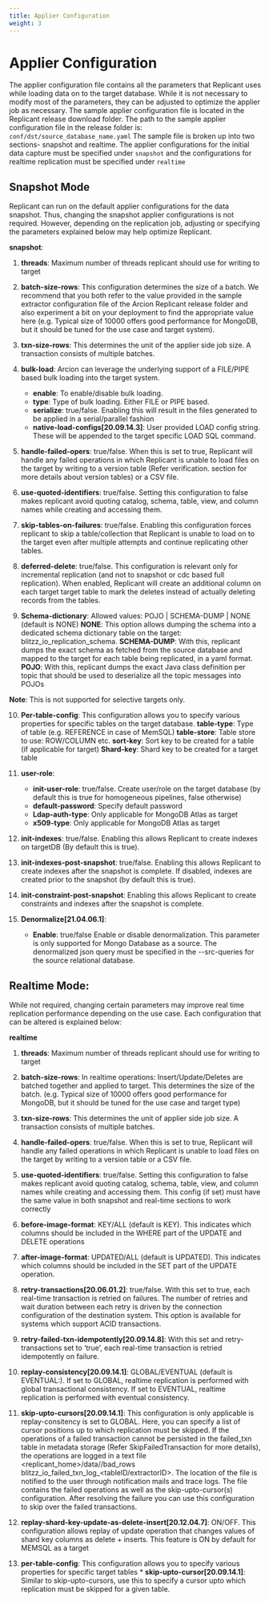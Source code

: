 ```yaml
---
title: Applier Configuration
weight: 3
---
```

# Applier Configuration

The applier configuration file contains all the parameters that Replicant uses while loading data on to the target database. While it is not necessary to modify most of the  parameters, they can be adjusted to optimize the applier job as necessary. The sample applier configuration file is located in the Replicant release download folder. The path to the sample applier configuration file in the release folder is: `conf/dst/source_database_name.yaml` The sample file is broken up into two sections- snapshot and realtime. The applier configurations for the initial data capture must be specified under `snapshot` and the configurations for realtime replication must be specified under `realtime`

## Snapshot Mode

Replicant can run on the default applier configurations for the data snapshot. Thus, changing the snapshot applier configurations is not required. However, depending on the replication job, adjusting or specifying the parameters explained below may help optimize Replicant.

**snapshot**:
  1. **threads**: Maximum number of threads replicant should use for writing to target

  2. **batch-size-rows**: This configuration determines the size of a batch. We recommend that you both refer to the value provided in the sample extractor configuration file of the Arcion Replicant release folder and also experiment a bit on your deployment to find the appropriate value here (e.g. Typical size of 10000 offers good performance for MongoDB, but it should be tuned for the use case and target system).

  3. **txn-size-rows**: This determines the unit of the applier side job size. A transaction consists of multiple batches.

  4. **bulk-load**: Arcion can leverage the underlying support of a FILE/PIPE based bulk loading into the target system.
      * **enable**: To enable/disable bulk loading.
      * **type**: Type of bulk loading. Either FILE or PIPE based.
      * **serialize**: true/false. Enabling this will result in the files generated to be applied in a serial/parallel fashion
      * **native-load-configs[20.09.14.3]**: User provided LOAD config string. These will be appended to the target specific LOAD SQL command.

  5. **handle-failed-opers**: true/false. When this is set to true, Replicant will handle any failed operations in which Replicant is unable to load files on the target by writing to a version table (Refer verification. section for more details about version tables) or a CSV file.

  6. **use-quoted-identifiers**: true/false. Setting this configuration to false makes replicant avoid quoting catalog, schema, table, view, and column names while creating and accessing them.

  7. **skip-tables-on-failures**: true/false. Enabling this configuration forces replicant to skip a table/collection that Replicant is unable to load on to the target even after multiple attempts and continue replicating other tables.

  8. **deferred-delete**: true/false. This configuration is relevant only for incremental replication (and not to snapshot or cdc based full replication). When enabled, Replicant will create an additional column on each target target table to mark the deletes instead of actually deleting records from the tables.

  9. **Schema-dictionary**: Allowed values: POJO | SCHEMA-DUMP | NONE (default is NONE)
    **NONE**: This option allows dumping the schema into a dedicated schema dictionary table on the target: blitzz_io_replication_schema.
    **SCHEMA-DUMP**: With this, replicant dumps the exact schema as fetched from the source database and mapped to the target for each table being replicated, in a yaml format.
    **POJO**: With this, replicant dumps the exact Java class definition per topic that should be used to deserialize all the topic messages into POJOs

   **Note**: This is not supported for selective targets only.

  10. **Per-table-config**: This configuration allows you to specify various properties for specific tables on the target database.
      **table-type**: Type of table (e.g. REFERENCE in case of MemSQL)
      **table-store**: Table store to use: ROW/COLUMN etc.
      **sort-key**: Sort key to be created for a table (if applicable for target)
      **Shard-key**: Shard key to be created for a target table

  11. **user-role**:
      * **init-user-role**: true/false. Create user/role on the target database (by default this is true for homogeneous pipelines, false otherwise)
      * **default-password**: Specify default password
      * **Ldap-auth-type**: Only applicable for MongoDB Atlas as target
      * **x509-type**: Only applicable for MongoDB Atlas as target

  12. **init-indexes**: true/false. Enabling this allows Replicant to create indexes on targetDB (By default this is true).

  13. **init-indexes-post-snapshot**: true/false. Enabling this allows Replicant to create indexes after the snapshot is complete. If disabled, indexes are created prior to the snapshot (by default this is true).

  14. **init-constraint-post-snapshot**: Enabling this allows Replicant to  create constraints and indexes after the snapshot is complete.

  1. **Denormalize[21.04.06.1]**:
      * **Enable**: true/false Enable or disable denormalization. This parameter is only supported for Mongo Database as a source. The denormalized json query must be specified in the --src-queries for the source relational database.




## Realtime Mode:

While not required, changing certain parameters may improve real time replication performance depending on the use case. Each configuration that can be altered is explained below:

**realtime**
  1. **threads**: Maximum number of threads replicant should use for writing to target

  2. **batch-size-rows**: In realtime operations: Insert/Update/Deletes are batched
  together and applied to target. This determines the size of the batch. (e.g. Typical size of 10000 offers good performance for MongoDB, but it should be tuned for the use case and target type)

  3. **txn-size-rows**: This determines the unit of applier side job size. A transaction consists of multiple batches.

  4. **handle-failed-opers**: true/false. When this is set to true, Replicant will handle any failed operations in which Replicant is unable to load files on the target by writing to a version table or a CSV file.

  5. **use-quoted-identifiers**: true/false. Setting this configuration to false makes replicant avoid quoting catalog, schema, table, view, and column names while creating and accessing them. This config (if set) must have the same value in both snapshot and real-time sections to work correctly

  6. **before-image-format**: KEY/ALL (default is KEY). This indicates which columns should be included in the WHERE part of the UPDATE and DELETE operations

  7. **after-image-format**: UPDATED/ALL (default is UPDATED). This indicates which columns should be included in the SET part of the UPDATE operation.

  8. **retry-transactions[20.06.01.2]**: true/false. With this set to true, each real-time transaction is retried on failures. The number of retries and wait duration between each retry is driven by the connection configuration of the destination system. This option is available for systems which support ACID transactions.

  9. **retry-failed-txn-idempotently[20.09.14.8]**: With this set and retry-transactions set to ‘true’, each real-time transaction is retried idempotently on failure.

  10. **replay-consistency[20.09.14.1]**: GLOBAL/EVENTUAL (default is EVENTUAL:). If set to GLOBAL, realtime replication is performed with global transactional consistency. If set to EVENTUAL, realtime replication is performed with eventual consistency.

  11. **skip-upto-cursors[20.09.14.1]**: This configuration is only applicable is replay-consitency is set to GLOBAL. Here, you can specify a list of cursor positions up to which replication must be skipped. If the operations of a failed transaction cannot be persisted in the failed_txn table in metadata storage (Refer SkipFailedTransaction for more details), the operations are logged in a text file <replicant_home>/data/<replicant ID>/bad_rows blitzz_io_failed_txn_log_<tableID/extractorID>. The location of the file is notified to the user through notification mails and trace logs. The file contains the failed operations as well as the skip-upto-cursor(s) configuration. After resolving the failure you can use this configuration to skip over the failed transactions.

  12. **replay-shard-key-update-as-delete-insert[20.12.04.7]**: ON/OFF. This configuration allows replay of update operation that changes values of shard key columns as delete + inserts. This feature is ON by default for MEMSQL as a target

  13. **per-table-config**: This configuration allows you to specify various properties for specific target tables
    * **skip-upto-cursor[20.09.14.1]**: Similar to skip-upto-cursors, use this to specify a cursor upto which replication must be skipped for a given table.
